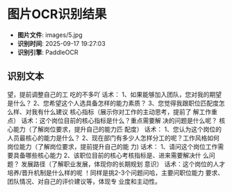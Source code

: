 # 图片OCR识别结果

- **图片文件**: images/5.jpg
- **识别时间**: 2025-09-17 19:27:03
- **识别引擎**: PaddleOCR

## 识别文本

望，提前调整自己的工
吃的不多吖
话术：
1、如果能够加入团队，您对我的期望是什么？
2、您希望这个人选具备怎样的能力素质？
3、您觉得我跟职位匹配度怎么样、对我有什么建议
核心指标（展示你对工作的主动思考，提前了
解工作重点）
话术：这个岗位目前的核心指标是什么？重点需要解
决的问题是什么呢？
核心能力（了解岗位要求，提升自己的能力匹
配度）
话术：
1、您认为这个岗位的人员最核心的能力是什么？
2、现在部门有多少人怎样分工的呢？工作风格如何
岗位能力（了解岗位要求，提前提升自己的能
力)
话术：
1、请问这个岗位工作需要具备哪些核心能力
2、该职位目前的核心考核指标是、进来需要解决什
么问题？
发展路径（了解职业发展，体现你的长期规划
意识）
话术：这个岗位的人才培养/晋升机制是什么样的呢
！同样是挑2-3个问题问哈，主要问职位能力
要求、团队情况、对自己的评价建议等，体现专
业度和主动性。

